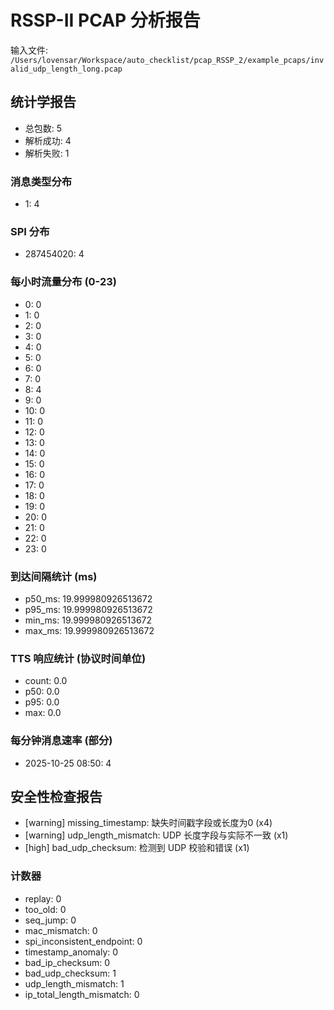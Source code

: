 # RSSP-II PCAP 分析报告

输入文件: `/Users/lovensar/Workspace/auto_checklist/pcap_RSSP_2/example_pcaps/invalid_udp_length_long.pcap`

## 统计学报告

- 总包数: 5
- 解析成功: 4
- 解析失败: 1

### 消息类型分布

- 1: 4

### SPI 分布

- 287454020: 4

### 每小时流量分布 (0-23)

- 0: 0
- 1: 0
- 2: 0
- 3: 0
- 4: 0
- 5: 0
- 6: 0
- 7: 0
- 8: 4
- 9: 0
- 10: 0
- 11: 0
- 12: 0
- 13: 0
- 14: 0
- 15: 0
- 16: 0
- 17: 0
- 18: 0
- 19: 0
- 20: 0
- 21: 0
- 22: 0
- 23: 0

### 到达间隔统计 (ms)

- p50_ms: 19.999980926513672
- p95_ms: 19.999980926513672
- min_ms: 19.999980926513672
- max_ms: 19.999980926513672

### TTS 响应统计 (协议时间单位)

- count: 0.0
- p50: 0.0
- p95: 0.0
- max: 0.0

### 每分钟消息速率 (部分)

- 2025-10-25 08:50: 4

## 安全性检查报告

- [warning] missing_timestamp: 缺失时间戳字段或长度为0 (x4)
- [warning] udp_length_mismatch: UDP 长度字段与实际不一致 (x1)
- [high] bad_udp_checksum: 检测到 UDP 校验和错误 (x1)

### 计数器

- replay: 0
- too_old: 0
- seq_jump: 0
- mac_mismatch: 0
- spi_inconsistent_endpoint: 0
- timestamp_anomaly: 0
- bad_ip_checksum: 0
- bad_udp_checksum: 1
- udp_length_mismatch: 1
- ip_total_length_mismatch: 0
